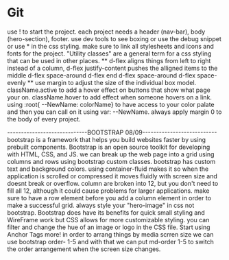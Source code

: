 # Git

use ! to start the project. each project needs a header (nav-bar), body (hero-section), footer.
use dev tools to see boxing or use the debug snippet or use * in the css styling.
make sure to link all stylesheets and icons and fonts for the project.
"Utility classes" are a general term for a css styling that can be used in other places.
** 
d-flex aligns things from left to right instead of a column,
d-flex justify-content pushes the alligned items to the middle
d-flex space-around
d-flex end
d-flex space-around
d-flex space-evenly
**
use margin to adjust the size of the individual box model.
className.active to add a hover effect on buttons that show what page your on.
className.hover to add effect when someone hovers on a link.
using :root{ --NewName: colorName} to have access to your color palate and then you can call on it using var: --NewName.
always apply margin 0 to the body of every project.


-----------------------------BOOTSTRAP 08/09---------------------------
bootstrap is a framework that helps you build websites faster by using prebuilt components.
Bootstrap is an open source toolkit for developing with HTML, CSS, and JS.
we can break up the web page into a grid using columns and rows using bootstrap custom classes.
bootstrap has custom text and background colors.
using container-fluid makes it so when the application is scrolled or compressed it moves fluidly with screen size and doesnt break or overflow.
column are broken into 12, but you don't need to fill all 12, although it could cause problems for larger applications.
make sure to have a row element before you add a column element in order to make a successful grid.
always style your "hero-image" in css not bootstrap.
Bootstrap does have its benefits for quick small styling and WireFrame work but CSS allows for more customizable styling.
you can filter and change the hue of an image or logo in the CSS file.
Start using Anchor Tags more!
in order to arrang things by media scrren size we can use bootstrap order- 1-5 and with that we can put md-order 1-5
to switch the order arrangement when the screen size changes.